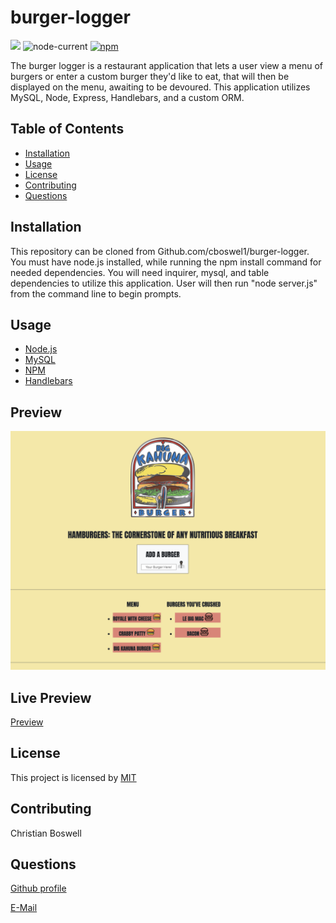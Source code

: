 # burger-logger

![](https://img.shields.io/badge/license-MIT-yellow)
![node-current](https://img.shields.io/node/v/c?color=gr)
[![npm](https://img.shields.io/npm/v/npm?color=blue&logo=npm)](https://www.npmjs.com/package/inquirer)


The burger logger is a restaurant application that lets a user view a menu of burgers or enter a custom burger they'd like to eat, that will then be displayed on the menu, awaiting to be devoured. This application utilizes MySQL, Node, Express, Handlebars, and a custom ORM. 


## Table of Contents 
  - [Installation](#installation)
  - [Usage](#usage)
  - [License](#license)
  - [Contributing](#contributing)
  - [Questions](#questions)


## Installation 
This repository can be cloned from Github.com/cboswel1/burger-logger. You must have node.js installed, while running the npm install command for needed dependencies. You will need inquirer, mysql, and table dependencies to utilize this application. User will then run "node server.js" from the command line to begin prompts. 


## Usage
  - [Node.js](https://nodejs.org/en/)
  - [MySQL](https://www.mysql.com/)
  - [NPM](https://www.npmjs.com/)
  - [Handlebars](https://handlebarsjs.com/)

## Preview 
<img src="https://github.com/cboswel1/burger-logger/blob/main/public/assets/img/Screen%20Shot%202020-10-22%20at%203.15.58%20PM.png?raw=true">


## Live Preview 
[Preview](https://youtu.be/rpb3aoB5EOM)


## License
This project is licensed by [MIT](https://opensource.org/licenses/MIT)


## Contributing
Christian Boswell


## Questions

[Github profile](https://github.com/cboswel1)

[E-Mail](mailto:christianboswell86@gmail.com)
